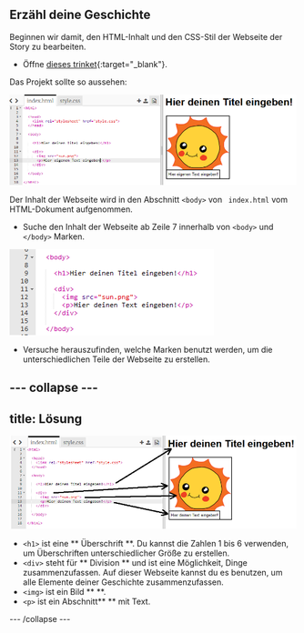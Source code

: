 ## Erzähl deine Geschichte

Beginnen wir damit, den HTML-Inhalt und den CSS-Stil der Webseite der Story zu bearbeiten.

+ Öffne [dieses trinket](http://jumpto.cc/web-story){:target="_blank"}.

Das Projekt sollte so aussehen:

![screenshot](images/story-starter.png)

Der Inhalt der Webseite wird in den Abschnitt `<body>` von ` index.html` vom HTML-Dokument aufgenommen.

+ Suche den Inhalt der Webseite ab Zeile 7 innerhalb von `<body>` und ` </body>` Marken.

![screenshot](images/story-html.png)

+ Versuche herauszufinden, welche Marken benutzt werden, um die unterschiedlichen Teile der Webseite zu erstellen.

## \--- collapse \---

## title: Lösung

![screenshot](images/story-elements.png)

+ `<h1>` ist eine ** Überschrift **. Du kannst die Zahlen 1 bis 6 verwenden, um Überschriften unterschiedlicher Größe zu erstellen.
+ `<div>` steht für ** Division ** und ist eine Möglichkeit, Dinge zusammenzufassen. Auf dieser Webseite kannst du es benutzen, um alle Elemente deiner Geschichte zusammenzufassen.
+ `<img>` ist ein Bild ** **.
+ `<p>` ist ein Abschnitt** ** mit Text.

\--- /collapse \---
